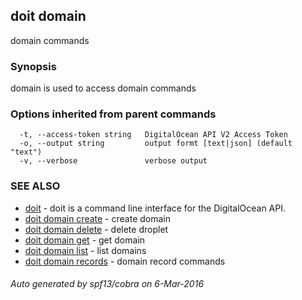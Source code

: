## doit domain

domain commands

### Synopsis


domain is used to access domain commands

### Options inherited from parent commands

```
  -t, --access-token string   DigitalOcean API V2 Access Token
  -o, --output string         output formt [text|json] (default "text")
  -v, --verbose               verbose output
```

### SEE ALSO
* [doit](doit.md)	 - doit is a command line interface for the DigitalOcean API.
* [doit domain create](doit_domain_create.md)	 - create domain
* [doit domain delete](doit_domain_delete.md)	 - delete droplet
* [doit domain get](doit_domain_get.md)	 - get domain
* [doit domain list](doit_domain_list.md)	 - list domains
* [doit domain records](doit_domain_records.md)	 - domain record commands

###### Auto generated by spf13/cobra on 6-Mar-2016
